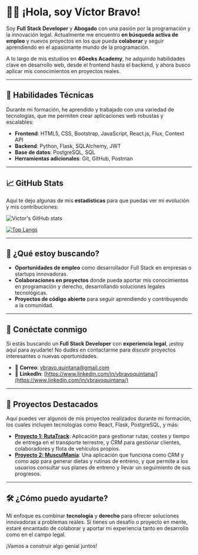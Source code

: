# 👨‍💻 ¡Hola, soy Víctor Bravo!

Soy **Full Stack Developer** y **Abogado** con una pasión por la programación y la innovación legal. Actualmente me encuentro **en búsqueda activa de empleo** y nuevos proyectos en los que pueda **colaborar** y seguir aprendiendo en el apasionante mundo de la programación.

A lo largo de mis estudios en **4Geeks Academy**, he adquirido habilidades clave en desarrollo web, desde el frontend hasta el backend, y ahora busco aplicar mis conocimientos en proyectos reales.

---

## 🚀 Habilidades Técnicas

Durante mi formación, he aprendido y trabajado con una variedad de tecnologías, que me permiten crear aplicaciones web robustas y escalables:

- **Frontend**: HTML5, CSS, Bootstrap, JavaScript, React.js, Flux, Context API
- **Backend**: Python, Flask, SQLAlchemy, JWT
- **Base de datos**: PostgreSQL, SQL
- **Herramientas adicionales**: Git, GitHub, Postman

---

## 📈 GitHub Stats

Aquí te dejo algunas de mis **estadísticas** para que puedas ver mi evolución y mis contribuciones:

![Victor's GitHub stats](https://github-readme-stats.vercel.app/api?username=AntaresFS&show_icons=true&hide_title=true&count_private=true&theme=radical)

[![Top Langs](https://github-readme-stats.vercel.app/api/top-langs/?username=AntaresFS&layout=compact&theme=radical)](https://github.com/anuraghazra/github-readme-stats)

---

## 🎯 ¿Qué estoy buscando?

- **Oportunidades de empleo** como desarrollador Full Stack en empresas o startups innovadoras.
- **Colaboraciones en proyectos** donde pueda aportar mis conocimientos en programación y derecho, desarrollando soluciones legales tecnológicas.
- **Proyectos de código abierto** para seguir aprendiendo y contribuyendo a la comunidad.

---

## 🔗 Conéctate conmigo

Si estás buscando un **Full Stack Developer** con **experiencia legal**, ¡estoy aquí para ayudarte! No dudes en contactarme para discutir proyectos interesantes o nuevas oportunidades.

- 📧 **Correo**: [vbravo.quintana@gmail.com](mailto:vbravo.quintana@gmail.com)
- 💼 **LinkedIn**: [https://www.linkedin.com/in/vbravoquintana/](https://www.linkedin.com/in/vbravoquintana/)

---

## 📝 Proyectos Destacados

Aquí puedes ver algunos de mis proyectos realizados durante mi formación, los cuales incluyen tecnologías como React, Flask, PostgreSQL, y más:

- **[Proyecto 1: RutaTrack](https://rutatrack.onrender.com/)**: Aplicación para gestionar rutas, costes y tiempo de entrega en el transporte terrestre, y CRM para gestionar clientes, colaboradores y flota de vehículos propios. 
- **[Proyecto 2: MusculManía](link-al-repositorio)**:  Una aplicación que funciona como CRM y como app para generar dietas y rutinas de entreno, y que permite a los usuarios consultar sus planes de entreno y llevar un seguimiento de sus progresos.


---

## 🛠 ¿Cómo puedo ayudarte?

Mi enfoque es combinar **tecnología** y **derecho** para ofrecer soluciones innovadoras a problemas reales. Si tienes un desafío o proyecto en mente, estaré encantado de colaborar y aportar mi experiencia tanto en desarrollo como en el campo legal.

¡Vamos a construir algo genial juntos!


